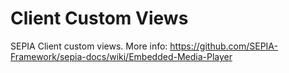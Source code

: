 # Client Custom Views

SEPIA Client custom views. More info: https://github.com/SEPIA-Framework/sepia-docs/wiki/Embedded-Media-Player
